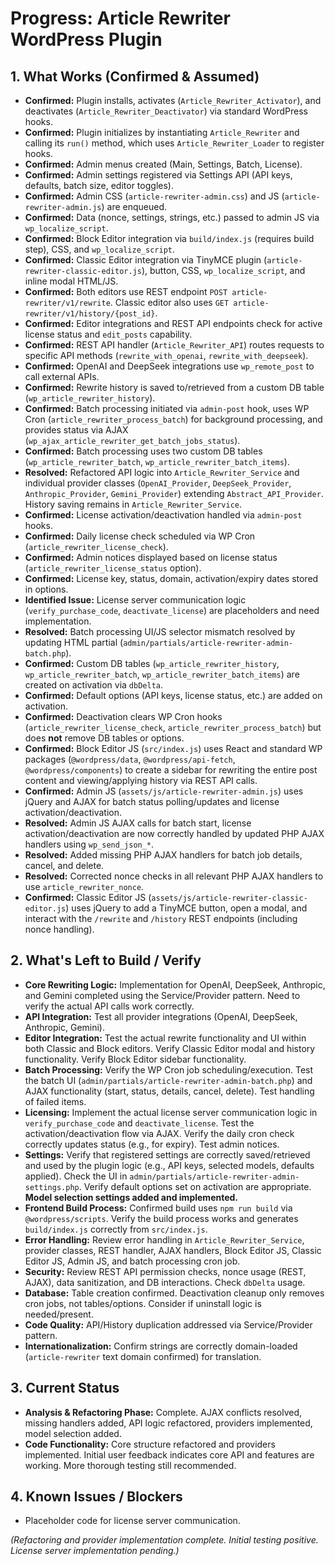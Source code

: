 # Progress: Article Rewriter WordPress Plugin

## 1. What Works (Confirmed & Assumed)

*   **Confirmed:** Plugin installs, activates (`Article_Rewriter_Activator`), and deactivates (`Article_Rewriter_Deactivator`) via standard WordPress hooks.
*   **Confirmed:** Plugin initializes by instantiating `Article_Rewriter` and calling its `run()` method, which uses `Article_Rewriter_Loader` to register hooks.
*   **Confirmed:** Admin menus created (Main, Settings, Batch, License).
*   **Confirmed:** Admin settings registered via Settings API (API keys, defaults, batch size, editor toggles).
*   **Confirmed:** Admin CSS (`article-rewriter-admin.css`) and JS (`article-rewriter-admin.js`) are enqueued.
*   **Confirmed:** Data (nonce, settings, strings, etc.) passed to admin JS via `wp_localize_script`.
*   **Confirmed:** Block Editor integration via `build/index.js` (requires build step), CSS, and `wp_localize_script`.
*   **Confirmed:** Classic Editor integration via TinyMCE plugin (`article-rewriter-classic-editor.js`), button, CSS, `wp_localize_script`, and inline modal HTML/JS.
*   **Confirmed:** Both editors use REST endpoint `POST article-rewriter/v1/rewrite`. Classic editor also uses `GET article-rewriter/v1/history/{post_id}`.
*   **Confirmed:** Editor integrations and REST API endpoints check for active license status and `edit_posts` capability.
*   **Confirmed:** REST API handler (`Article_Rewriter_API`) routes requests to specific API methods (`rewrite_with_openai`, `rewrite_with_deepseek`).
*   **Confirmed:** OpenAI and DeepSeek integrations use `wp_remote_post` to call external APIs.
*   **Confirmed:** Rewrite history is saved to/retrieved from a custom DB table (`wp_article_rewriter_history`).
*   **Confirmed:** Batch processing initiated via `admin-post` hook, uses WP Cron (`article_rewriter_process_batch`) for background processing, and provides status via AJAX (`wp_ajax_article_rewriter_get_batch_jobs_status`).
*   **Confirmed:** Batch processing uses two custom DB tables (`wp_article_rewriter_batch`, `wp_article_rewriter_batch_items`).
*   **Resolved:** Refactored API logic into `Article_Rewriter_Service` and individual provider classes (`OpenAI_Provider`, `DeepSeek_Provider`, `Anthropic_Provider`, `Gemini_Provider`) extending `Abstract_API_Provider`. History saving remains in `Article_Rewriter_Service`.
*   **Confirmed:** License activation/deactivation handled via `admin-post` hooks.
*   **Confirmed:** Daily license check scheduled via WP Cron (`article_rewriter_license_check`).
*   **Confirmed:** Admin notices displayed based on license status (`article_rewriter_license_status` option).
*   **Confirmed:** License key, status, domain, activation/expiry dates stored in options.
*   **Identified Issue:** License server communication logic (`verify_purchase_code`, `deactivate_license`) are placeholders and need implementation.
*   **Resolved:** Batch processing UI/JS selector mismatch resolved by updating HTML partial (`admin/partials/article-rewriter-admin-batch.php`).
*   **Confirmed:** Custom DB tables (`wp_article_rewriter_history`, `wp_article_rewriter_batch`, `wp_article_rewriter_batch_items`) are created on activation via `dbDelta`.
*   **Confirmed:** Default options (API keys, license status, etc.) are added on activation.
*   **Confirmed:** Deactivation clears WP Cron hooks (`article_rewriter_license_check`, `article_rewriter_process_batch`) but does **not** remove DB tables or options.
*   **Confirmed:** Block Editor JS (`src/index.js`) uses React and standard WP packages (`@wordpress/data`, `@wordpress/api-fetch`, `@wordpress/components`) to create a sidebar for rewriting the entire post content and viewing/applying history via REST API calls.
*   **Confirmed:** Admin JS (`assets/js/article-rewriter-admin.js`) uses jQuery and AJAX for batch status polling/updates and license activation/deactivation.
*   **Resolved:** Admin JS AJAX calls for batch start, license activation/deactivation are now correctly handled by updated PHP AJAX handlers using `wp_send_json_*`.
*   **Resolved:** Added missing PHP AJAX handlers for batch job details, cancel, and delete.
*   **Resolved:** Corrected nonce checks in all relevant PHP AJAX handlers to use `article_rewriter_nonce`.
*   **Confirmed:** Classic Editor JS (`assets/js/article-rewriter-classic-editor.js`) uses jQuery to add a TinyMCE button, open a modal, and interact with the `/rewrite` and `/history` REST endpoints (including nonce handling).

## 2. What's Left to Build / Verify

*   **Core Rewriting Logic:** Implementation for OpenAI, DeepSeek, Anthropic, and Gemini completed using the Service/Provider pattern. Need to verify the actual API calls work correctly.
*   **API Integration:** Test all provider integrations (OpenAI, DeepSeek, Anthropic, Gemini).
*   **Editor Integration:** Test the actual rewrite functionality and UI within both Classic and Block editors. Verify Classic Editor modal and history functionality. Verify Block Editor sidebar functionality.
*   **Batch Processing:** Verify the WP Cron job scheduling/execution. Test the batch UI (`admin/partials/article-rewriter-admin-batch.php`) and AJAX functionality (start, status, details, cancel, delete). Test handling of failed items.
*   **Licensing:** Implement the actual license server communication logic in `verify_purchase_code` and `deactivate_license`. Test the activation/deactivation flow via AJAX. Verify the daily cron check correctly updates status (e.g., for expiry). Test admin notices.
*   **Settings:** Verify that registered settings are correctly saved/retrieved and used by the plugin logic (e.g., API keys, selected models, defaults applied). Check the UI in `admin/partials/article-rewriter-admin-settings.php`. Verify default options set on activation are appropriate. **Model selection settings added and implemented.**
*   **Frontend Build Process:** Confirmed build uses `npm run build` via `@wordpress/scripts`. Verify the build process works and generates `build/index.js` correctly from `src/index.js`.
*   **Error Handling:** Review error handling in `Article_Rewriter_Service`, provider classes, REST handler, AJAX handlers, Block Editor JS, Classic Editor JS, Admin JS, and batch processing cron job.
*   **Security:** Review REST API permission checks, nonce usage (REST, AJAX), data sanitization, and DB interactions. Check `dbDelta` usage.
*   **Database:** Table creation confirmed. Deactivation cleanup only removes cron jobs, not tables/options. Consider if uninstall logic is needed/present.
*   **Code Quality:** API/History duplication addressed via Service/Provider pattern.
*   **Internationalization:** Confirm strings are correctly domain-loaded (`article-rewriter` text domain confirmed) for translation.

## 3. Current Status

*   **Analysis & Refactoring Phase:** Complete. AJAX conflicts resolved, missing handlers added, API logic refactored, providers implemented, model selection added.
*   **Code Functionality:** Core structure refactored and providers implemented. Initial user feedback indicates core API and features are working. More thorough testing still recommended.

## 4. Known Issues / Blockers

*   Placeholder code for license server communication.

*(Refactoring and provider implementation complete. Initial testing positive. License server implementation pending.)*
